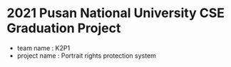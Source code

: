 # 2021 Pusan National University CSE Graduation Project

- team name : K2P1
- project name : Portrait rights protection system

